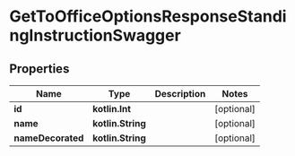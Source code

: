 
# GetToOfficeOptionsResponseStandingInstructionSwagger

## Properties
| Name | Type | Description | Notes |
| ------------ | ------------- | ------------- | ------------- |
| **id** | **kotlin.Int** |  |  [optional] |
| **name** | **kotlin.String** |  |  [optional] |
| **nameDecorated** | **kotlin.String** |  |  [optional] |



